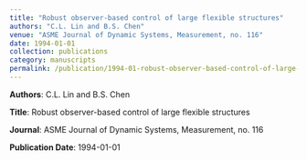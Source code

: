 ```yaml
---
title: "Robust observer-based control of large flexible structures"
authors: "C.L. Lin and B.S. Chen"
venue: "ASME Journal of Dynamic Systems, Measurement, no. 116"
date: 1994-01-01
collection: publications
category: manuscripts
permalink: /publication/1994-01-robust-observer-based-control-of-large-flexible-structures
---
```


**Authors**: C.L. Lin and B.S. Chen

**Title**: Robust observer-based control of large flexible structures

**Journal**: ASME Journal of Dynamic Systems, Measurement, no. 116

**Publication Date**: 1994-01-01
